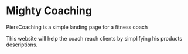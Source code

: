 # Mighty Coaching

PiersCoaching is a simple landing page for a fitness coach

This website will help the coach reach clients by simplifying his products descriptions.
